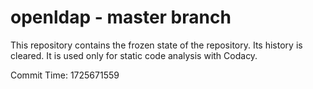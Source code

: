 # openldap - master branch

This repository contains the frozen state of the repository.
Its history is cleared. It is used only for static code
analysis with Codacy.

Commit Time: 1725671559